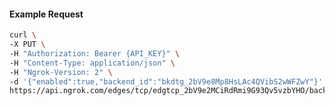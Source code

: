 <!-- Code generated for API Clients. DO NOT EDIT. -->

#### Example Request

```bash
curl \
-X PUT \
-H "Authorization: Bearer {API_KEY}" \
-H "Content-Type: application/json" \
-H "Ngrok-Version: 2" \
-d '{"enabled":true,"backend_id":"bkdtg_2bV9e8Mp8HsLAc4QVibS2wWFZwY"}' \
https://api.ngrok.com/edges/tcp/edgtcp_2bV9e2MCiRdRmi9G93Qv5vzbYHO/backend
```
